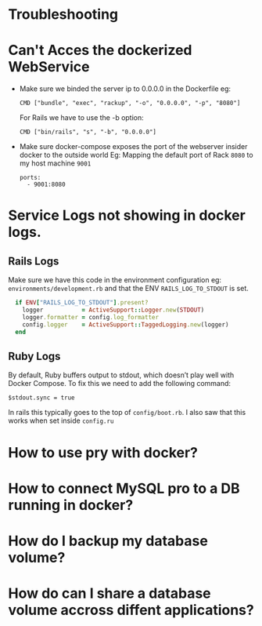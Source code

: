 # Troubleshooting

# Can't Acces the dockerized WebService
- Make sure we binded the server ip to 0.0.0.0 in the Dockerfile
  eg:
  ```
  CMD ["bundle", "exec", "rackup", "-o", "0.0.0.0", "-p", "8080"]
  ```
  For Rails we have to use the -b option:
  ```
  CMD ["bin/rails", "s", "-b", "0.0.0.0"]
  ```
- Make sure docker-compose exposes the port of the webserver insider docker to the outside world
    Eg: Mapping the default port of Rack `8080` to my host machine `9001`
    ```
    ports:
      - 9001:8080
    ```

# Service Logs not showing in docker logs.
## Rails Logs
Make sure we have this code in the environment configuration eg: `environments/development.rb`
and that the ENV `RAILS_LOG_TO_STDOUT` is set.
```ruby
  if ENV["RAILS_LOG_TO_STDOUT"].present?
    logger           = ActiveSupport::Logger.new(STDOUT)
    logger.formatter = config.log_formatter
    config.logger    = ActiveSupport::TaggedLogging.new(logger)
  end
```
## Ruby Logs
By default, Ruby buffers output to stdout, which doesn’t play well with Docker Compose.
To fix this we need to add the following command:
```
$stdout.sync = true

```
In rails this typically goes to the top of `config/boot.rb`.
I also saw that this works when set inside `config.ru`


# How to use pry with docker?
# How to connect MySQL pro to a DB running in docker?
# How do I backup my database volume?
# How do can I share a database volume accross diffent applications?
